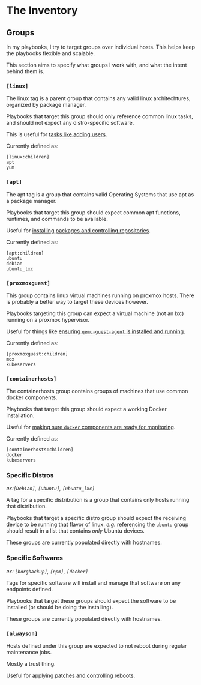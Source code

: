 # The Inventory

## Groups

In my playbooks, I try to target groups over individual hosts. This helps keep the playbooks flexible and scalable. 

This section aims to specify what groups I work with, and what the intent behind them is.

### `[linux]`

The linux tag is a parent group that contains any valid linux architechtures, organized by package manager. 

Playbooks that target this group should only reference common linux tasks, and should not expect any distro-specific software.

This is useful for [tasks like adding users](playbooks/linux-common.md). 

Currently defined as:

	[linux:children]
	apt
	yum

### `[apt]`

The apt tag is a group that contains valid Operating Systems that use apt as a package manager. 

Playbooks that target this group should expect common apt functions, runtimes, and commands to be available. 

Useful for [installing packages and controlling repositories](playbooks/apt-common.md). 

Currently defined as:

```
[apt:children]
ubuntu
debian
ubuntu_lxc
```

### `[proxmoxguest]`

This group contains linux virtual machines running on proxmox hosts. There is probably a better way to target these devices however.

Playbooks targeting this group can expect a virtual machine (not an lxc) running on a proxmox hypervisor.

Useful for things like [ensuring `qemu-guest-agent` is installed and running](playbooks/apt-proxguest.md). 


Currently defined as:

```
[proxmoxguest:children]
mox
kubeservers
```

### `[containerhosts]`

The containerhosts group contains groups of machines that use common docker components. 

Playbooks that target this group should expect a working Docker installation.

Useful for [making sure `docker` components are ready for monitoring](playbooks/apt-containerhosts.md).

Currently defined as:

```
[containerhosts:children]
docker
kubeservers
```

### Specific Distros 

*ex:`[Debian]`, `[Ubuntu]`, `[ubuntu_lxc]`*

A tag for a specific distribution is a group that contains only hosts running that distribution. 

Playbooks that target a specific distro group should expect the receiving device to be running that flavor of linux. 
*e.g.* referencing the `ubuntu` group should result in a list that contains *only* Ubuntu devices.

These groups are currently populated directly with hostnames.

### Specific Softwares

*ex: `[borgbackup]`, `[npm]`, `[docker]`*

Tags for specific software will install and manage that software on any endpoints defined.

Playbooks that target these groups should expect the software to be installed (or should be doing the installing).

These groups are currently populated directly with hostnames.

### `[alwayson]`

Hosts defined under this group are expected to not reboot during regular maintenance jobs. 

Mostly a trust thing. 

Useful for [applying patches and controlling reboots](linux-updates.md).